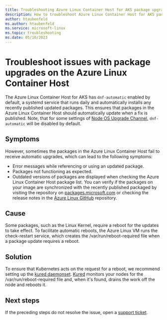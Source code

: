 ```yaml
---
title: Troubleshooting Azure Linux Container Host for AKS package upgrade issues
description: How to troubleshoot Azure Linux Container Host for AKS package upgrade issues.
author: htaubenfeld
ms.author: htaubenfeld
ms.service: microsoft-linux
ms.topic: troubleshooting
ms.date: 05/10/2023
---
```


# Troubleshoot issues with package upgrades on the Azure Linux Container Host

The Azure Linux Container Host for AKS has `dnf-automatic` enabled by default, a systemd service that runs daily and automatically installs any recently published updated packages. This ensures that packages in the Azure Linux Container Host should automatically update when a fix is published. Note, that for some settings of [Node OS Upgrade Channel](../../articles/aks/auto-upgrade-node-image.md), `dnf-automatic` will be disabled by default.

## Symptoms

However, sometimes the packages in the Azure Linux Container Host fail to receive automatic upgrades, which can lead to the following symptoms:
- Error messages while referencing or using an updated package.
- Packages not functioning as expected.
- Outdated versions of packages are displayed when checking the Azure Linux Container Host package list. You can verify if the packages on your image are synchronized with the recently published packaged by visiting the repository on [packages.microsoft.com](https://packages.microsoft.com/cbl-mariner/) or checking the release notes in the [Azure Linux GitHub](https://github.com/microsoft/CBL-Mariner/releases) repository.

## Cause

Some packages, such as the Linux Kernel, require a reboot for the updates to take effect. To facilitate automatic reboots, the Azure Linux VM runs the check-restart service, which creates the /var/run/reboot-required file when a package update requires a reboot.

## Solution

To ensure that Kubernetes acts on the request for a reboot, we recommend setting up the [kured daemonset](../../articles/aks/node-updates-kured.md). [Kured](https://github.com/kubereboot/kured) monitors your nodes for the /var/run/reboot-required file and, when it's found, drains the work off the node and reboots it.

## Next steps

If the preceding steps do not resolve the issue, open a [support ticket](https://azure.microsoft.com/support/).